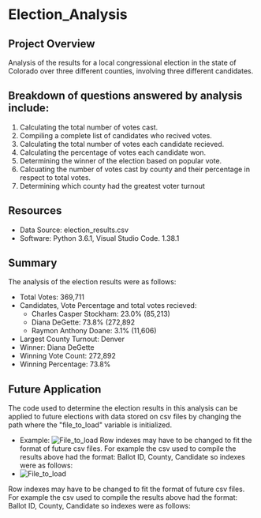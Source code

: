 # Election_Analysis #

## Project Overview
Analysis of the results for a local congressional election in the state of Colorado over three different counties, involving three different candidates.

## Breakdown of questions answered by analysis include:
1. Calculating the total number of votes cast.
2. Compiling a complete list of candidates who recived votes.
3. Calculating the total number of votes each candidate recieved.
4. Calculating the percentage of votes each candidate won.
5. Determining the winner of the election based on popular vote.
6. Calcuating the number of votes cast by county and their percentage in respect to total votes.
7. Determining which county had the greatest voter turnout

## Resources
- Data Source: election_results.csv
- Software: Python 3.6.1, Visual Studio Code. 1.38.1

## Summary
The analysis of the election results were as follows:

* Total Votes: 369,711
* Candidates, Vote Percentage and total votes recieved:
  *  Charles Casper Stockham: 23.0% (85,213)
  *  Diana DeGette: 73.8% (272,892
  *  Raymon Anthony Doane: 3.1% (11,606)
* Largest County Turnout: Denver
* Winner: Diana DeGette
* Winning Vote Count: 272,892
* Winning Percentage: 73.8% 

## Future Application
The code used to determine the election results in this analysis can be applied to future elections with data stored on csv files by changing the path where the "file_to_load" variable is initialized.
* Example: ![File_to_load](https://user-images.githubusercontent.com/96406929/150031150-1d9a9546-73ee-43dc-9e81-11653134210c.png)
Row indexes may have to be changed to fit the format of future csv files. For example the csv used to compile the results above had the format: Ballot ID, County, Candidate so indexes were as follows:
* ![File_to_load](https://user-images.githubusercontent.com/96406929/150036160-93d5a3ea-68c0-4faf-a27f-bc3b08af490b.png)

Row indexes may have to be changed to fit the format of future csv files. For example the csv used to compile the results above had the format: Ballot ID, County, Candidate so indexes were as follows:
